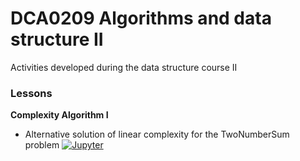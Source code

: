# DCA0209 Algorithms and data structure II
Activities developed during the data structure course II


### Lessons
**Complexity Algorithm I** 
  - Alternative solution of linear complexity for the TwoNumberSum problem [![Jupyter](https://img.shields.io/badge/-Notebook-191A1B?style=flat-square&logo=jupyter)](https://github.com/VictorNGomes/DCA0209_Algorithms_and_data_structure_2/blob/main/Complexity%20Algorithm/Algorithm_Complexity_Two_Number_Sumipynb.ipynb)
